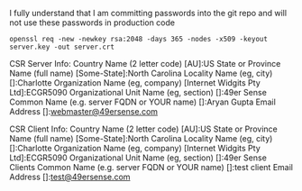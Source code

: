 I fully understand that I am committing passwords into the git repo and will not use these passwords in production code

```shell
openssl req -new -newkey rsa:2048 -days 365 -nodes -x509 -keyout server.key -out server.crt
```

CSR Server Info:
Country Name (2 letter code) [AU]:US
State or Province Name (full name) [Some-State]:North Carolina
Locality Name (eg, city) []:Charlotte
Organization Name (eg, company) [Internet Widgits Pty Ltd]:ECGR5090
Organizational Unit Name (eg, section) []:49er Sense
Common Name (e.g. server FQDN or YOUR name) []:Aryan Gupta
Email Address []:webmaster@49ersense.com


CSR Client Info:
Country Name (2 letter code) [AU]:US
State or Province Name (full name) [Some-State]:North Carolina
Locality Name (eg, city) []:Charlotte
Organization Name (eg, company) [Internet Widgits Pty Ltd]:ECGR5090
Organizational Unit Name (eg, section) []:49er Sense Clients
Common Name (e.g. server FQDN or YOUR name) []:test client
Email Address []:test@49ersense.com
